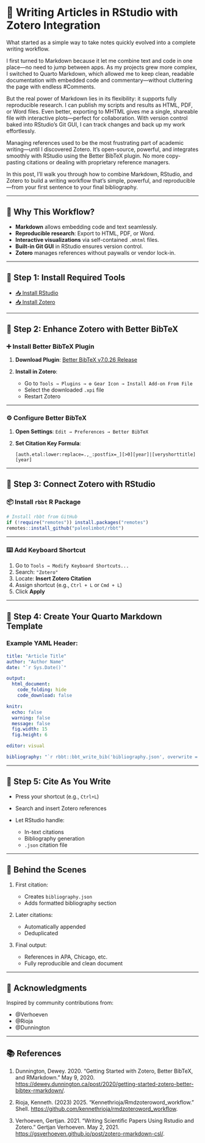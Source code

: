 

# 📄 Writing Articles in RStudio with Zotero Integration

What started as a simple way to take notes quickly evolved into a complete writing workflow.

I first turned to Markdown because it let me combine text and code in one place—no need to jump between apps. As my projects grew more complex, I switched to Quarto Markdown, which allowed me to keep clean, readable documentation with embedded code and commentary—without cluttering the page with endless #Comments.

But the real power of Markdown lies in its flexibility: it supports fully reproducible research. I can publish my scripts and results as HTML, PDF, or Word files. Even better, exporting to MHTML gives me a single, shareable file with interactive plots—perfect for collaboration. With version control baked into RStudio’s Git GUI, I can track changes and back up my work effortlessly.

Managing references used to be the most frustrating part of academic writing—until I discovered Zotero. It’s open-source, powerful, and integrates smoothly with RStudio using the Better BibTeX plugin. No more copy-pasting citations or dealing with proprietary reference managers.

In this post, I’ll walk you through how to combine Markdown, RStudio, and Zotero to build a writing workflow that’s simple, powerful, and reproducible—from your first sentence to your final bibliography.



---

## 🧠 Why This Workflow?

* **Markdown** allows embedding code and text seamlessly.
* **Reproducible research**: Export to HTML, PDF, or Word.
* **Interactive visualizations** via self-contained `.mhtml` files.
* **Built-in Git GUI** in RStudio ensures version control.
* **Zotero** manages references without paywalls or vendor lock-in.

---

## 🔧 Step 1: Install Required Tools

* [📥 Install RStudio](https://posit.co/download/rstudio-desktop/)
* [📥 Install Zotero](https://www.zotero.org/)

---

## 🔌 Step 2: Enhance Zotero with Better BibTeX

### ➕ Install Better BibTeX Plugin

1. **Download Plugin**:
   [Better BibTeX v7.0.26 Release](https://github.com/retorquere/zotero-better-bibtex/releases/tag/v7.0.26)

2. **Install in Zotero**:

   * Go to `Tools → Plugins → ⚙️ Gear Icon → Install Add-on From File`
   * Select the downloaded `.xpi` file
   * Restart Zotero

---

### ⚙️ Configure Better BibTeX

1. **Open Settings**:
   `Edit → Preferences → Better BibTeX`

2. **Set Citation Key Formula**:

   ```plaintext
   [auth.etal:lower:replace=.,_:postfix=_][>0][year]|[veryshorttitle][year]
   ```

---

## 🔄 Step 3: Connect Zotero with RStudio

### 📦 Install `rbbt` R Package

```r
# Install rbbt from GitHub
if (!require("remotes")) install.packages("remotes")
remotes::install_github("paleolimbot/rbbt")
```

---

### ⌨️ Add Keyboard Shortcut

1. Go to `Tools → Modify Keyboard Shortcuts...`
2. Search: `"Zotero"`
3. Locate: **Insert Zotero Citation**
4. Assign shortcut (e.g., `Ctrl + L` or `Cmd + L`)
5. Click **Apply**

---

## 📝 Step 4: Create Your Quarto Markdown Template

### Example YAML Header:

```yaml
title: "Article Title"
author: "Author Name"
date: "`r Sys.Date()`"

output:
  html_document:
    code_folding: hide    
    code_download: false

knitr:
  echo: false
  warning: false
  message: false
  fig.width: 15
  fig.height: 6

editor: visual

bibliography: "`r rbbt::bbt_write_bib('bibliography.json', overwrite = TRUE)`"
```

---

## 🔁 Step 5: Cite As You Write

* Press your shortcut (e.g., `Ctrl+L`)
* Search and insert Zotero references
* Let RStudio handle:

  * In-text citations
  * Bibliography generation
  * `.json` citation file

---

## 🧩 Behind the Scenes

1. First citation:

   * Creates `bibliography.json`
   * Adds formatted bibliography section

2. Later citations:

   * Automatically appended
   * Deduplicated

3. Final output:

   * References in APA, Chicago, etc.
   * Fully reproducible and clean document

---

## 🙏 Acknowledgments


Inspired by community contributions from:

* @Verhoeven
* @Rioja
* @Dunnington

---

## 📚 References
1. Dunnington, Dewey. 2020. “Getting Started with Zotero, Better BibTeX, and RMarkdown.” May 9, 2020. https://dewey.dunnington.ca/post/2020/getting-started-zotero-better-bibtex-rmarkdown/.

2. Rioja, Kenneth. (2023) 2025. “Kennethrioja/Rmdzoteroword_workflow.” Shell. https://github.com/kennethrioja/rmdzoteroword_workflow.

3. Verhoeven, Gertjan. 2021. “Writing Scientific Papers Using Rstudio and Zotero.” Gertjan Verhoeven. May 2, 2021. https://gsverhoeven.github.io/post/zotero-rmarkdown-csl/.
